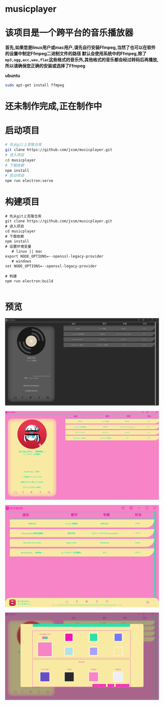 # musicplayer

# 该项目是一个跨平台的音乐播放器

**首先,如果您是linux用户或mac用户,请先自行安装Ffmpeg,当然了也可以在软件的设置中制定Ffmpeg二进制文件的路径
默认会使用系统中的Ffmpeg,除了`mp3,ogg,acc,wav,flac`这些格式的音乐外,其他格式的音乐都会经过转码后再播放,所以请确保您正确的安装或选择了Ffmpeg**

**ubuntu**

```bash
sudo apt-get install ffmpeg
```

# 还未制作完成,正在制作中

# 启动项目

```bash
# 先从git上克隆仓库
git clone https://github.com/jxsm/musicplayer.git
# 进入项目
cd musicplayer
# 下载依赖
npm install
# 启动项目
npm run electron:serve


```

# 构建项目

```
# 先从git上克隆仓库
git clone https://github.com/jxsm/musicplayer.git
# 进入项目
cd musicplayer
# 下载依赖
npm install
# 设置环境变量
   # linux || mac
export NODE_OPTIONS=--openssl-legacy-provider
   # windows
set NODE_OPTIONS=--openssl-legacy-provider

# 构建
npm run electron:build


```

# 预览

![1715440897319](images/README/1715440897319.png)

![1715440957063](images/README/1715440957063.png)

![1715440964467](images/README/1715440964467.png)

![1715440973100](images/README/1715440973100.png)
